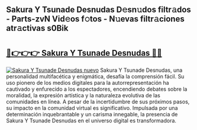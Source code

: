 ## Sakura Y Tsunade Desnudas D𝚎sn𝚞dos filtr𝚊dos - Parts-zvN Vid𝚎os f𝚘tos - N𝚞evas filtr𝚊ciones atr𝚊ctivas s0Bik

# <h2><a href="http://mb8p2h.tromn.icu/?c=Sakura+Y+Tsunade+Desnudas">🔗👉👉👉 Sakura Y Tsunade Desnudas 🔗🔗</a></h2>

[![Sakura Y Tsunade Desnudas nuevo](https://i.imgur.com/pEAQMta.gif)](http://mb8p2h.tromn.icu/?c=Sakura+Y+Tsunade+Desnudas)
Sakura Y Tsunade Desnudas, una personalidad multifacética y enigmática, desafía la comprensión fácil. Su uso pionero de los medios digitales para la autorrepresentación ha cautivado y enfurecido a los espectadores, encendiendo debates sobre la moralidad, la expresión artística y la naturaleza evolutiva de las comunidades en línea. A pesar de la incertidumbre de sus próximos pasos, su impacto en la comunidad virtual es significativo. Impulsada por una determinación inquebrantable y un carisma innegable, la presencia de Sakura Y Tsunade Desnudas en el universo digital es transformadora.
